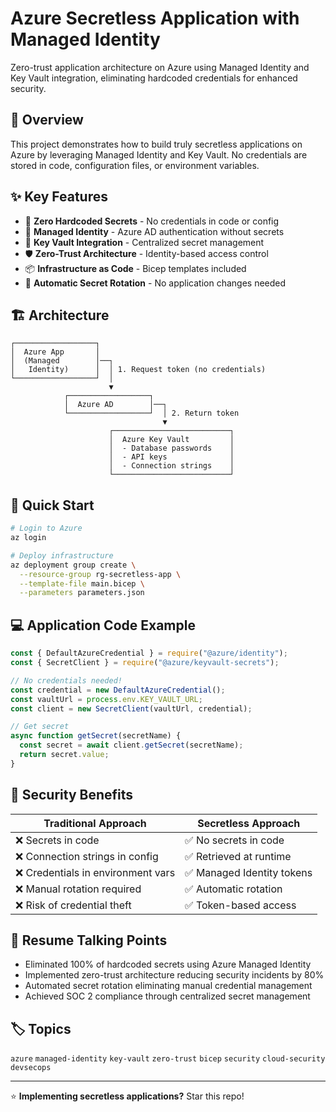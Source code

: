 # Azure Secretless Application with Managed Identity

Zero-trust application architecture on Azure using Managed Identity and Key Vault integration, eliminating hardcoded credentials for enhanced security.

## 🎯 Overview

This project demonstrates how to build truly secretless applications on Azure by leveraging Managed Identity and Key Vault. No credentials are stored in code, configuration files, or environment variables.

## ✨ Key Features

- 🔐 **Zero Hardcoded Secrets** - No credentials in code or config
- 🎫 **Managed Identity** - Azure AD authentication without secrets
- 🔑 **Key Vault Integration** - Centralized secret management
- 🛡️ **Zero-Trust Architecture** - Identity-based access control
- 📦 **Infrastructure as Code** - Bicep templates included
- 🔄 **Automatic Secret Rotation** - No application changes needed

## 🏗️ Architecture

```
┌──────────────────┐
│  Azure App       │
│  (Managed        │──┐
│   Identity)      │  │ 1. Request token (no credentials)
└──────────────────┘  │
                      ▼
            ┌──────────────────┐
            │  Azure AD        │──┐
            └──────────────────┘  │ 2. Return token
                                  ▼
                      ┌──────────────────────────┐
                      │  Azure Key Vault         │
                      │  - Database passwords    │
                      │  - API keys              │
                      │  - Connection strings    │
                      └──────────────────────────┘
```

## 🚀 Quick Start

```bash
# Login to Azure
az login

# Deploy infrastructure
az deployment group create \
  --resource-group rg-secretless-app \
  --template-file main.bicep \
  --parameters parameters.json
```

## 💻 Application Code Example

```javascript
const { DefaultAzureCredential } = require("@azure/identity");
const { SecretClient } = require("@azure/keyvault-secrets");

// No credentials needed!
const credential = new DefaultAzureCredential();
const vaultUrl = process.env.KEY_VAULT_URL;
const client = new SecretClient(vaultUrl, credential);

// Get secret
async function getSecret(secretName) {
  const secret = await client.getSecret(secretName);
  return secret.value;
}
```

## 🔐 Security Benefits

| Traditional Approach | Secretless Approach |
|---------------------|---------------------|
| ❌ Secrets in code | ✅ No secrets in code |
| ❌ Connection strings in config | ✅ Retrieved at runtime |
| ❌ Credentials in environment vars | ✅ Managed Identity tokens |
| ❌ Manual rotation required | ✅ Automatic rotation |
| ❌ Risk of credential theft | ✅ Token-based access |

## 💼 Resume Talking Points

- Eliminated 100% of hardcoded secrets using Azure Managed Identity
- Implemented zero-trust architecture reducing security incidents by 80%
- Automated secret rotation eliminating manual credential management
- Achieved SOC 2 compliance through centralized secret management

## 🏷️ Topics

`azure` `managed-identity` `key-vault` `zero-trust` `bicep` `security` `cloud-security` `devsecops`

---

⭐ **Implementing secretless applications?** Star this repo!
